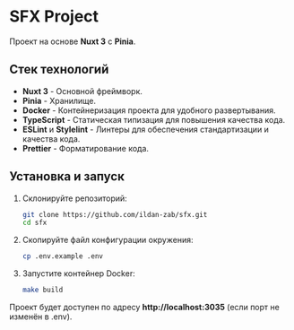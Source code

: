 # SFX Project

Проект на основе **Nuxt 3** с **Pinia**.

## Стек технологий

- **Nuxt 3** - Основной фреймворк.
- **Pinia** - Хранилище.
- **Docker** - Контейнеризация проекта для удобного развертывания.
- **TypeScript** - Статическая типизация для повышения качества кода.
- **ESLint** и **Stylelint** - Линтеры для обеспечения стандартизации и качества кода.
- **Prettier** - Форматирование кода.

## Установка и запуск

1. Склонируйте репозиторий:

   ```bash
   git clone https://github.com/ildan-zab/sfx.git
   cd sfx
   ```

2. Скопируйте файл конфигурации окружения:

   ```bash
   cp .env.example .env
   ```

3. Запустите контейнер Docker:
   ```bash
   make build
   ```

Проект будет доступен по адресу **http://localhost:3035** (если порт не изменён в .env).
